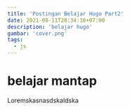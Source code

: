 ```yaml
---
title: 'Postingan Belajar Hugo Part2'
date: 2021-08-11T20:34:16+07:00
description: 'belajar hugo'
gambar: 'cover.png'
tags:
  - js
---
```


# belajar mantap

Loremskasnasdskaldska
